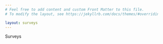 ```yaml
---
# Feel free to add content and custom Front Matter to this file.
# To modify the layout, see https://jekyllrb.com/docs/themes/#overriding-theme-defaults

layout: surveys
---
```



Surveys




